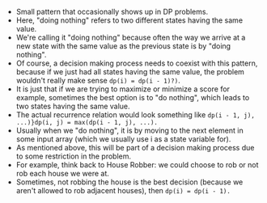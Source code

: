 - Small pattern that occasionally shows up in DP problems.
- Here, "doing nothing" refers to two different states having the same value.
- We're calling it "doing nothing" because often the way we arrive at a new state with the same value as the previous state is by "doing nothing".
- Of course, a decision making process needs to coexist with this pattern, because if we just had all states having the same value, the problem wouldn't really make sense `dp(i) = dp(i - 1)?)`.
- It is just that if we are trying to maximize or minimize a score for example, sometimes the best option is to "do nothing", which leads to two states having the same value.
- The actual recurrence relation would look something like `dp(i - 1, j), ...)}dp(i, j) = max(dp(i - 1, j), ...).`
- Usually when we "do nothing", it is by moving to the next element in some input array (which we usually use i as a state variable for).
- As mentioned above, this will be part of a decision making process due to some restriction in the problem.
- For example, think back to House Robber: we could choose to rob or not rob each house we were at.
- Sometimes, not robbing the house is the best decision (because we aren't allowed to rob adjacent houses), then `dp(i) = dp(i - 1).`
